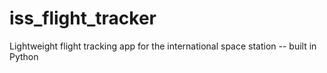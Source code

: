 # iss_flight_tracker
Lightweight flight tracking app for the international space station -- built in Python
